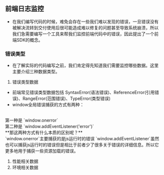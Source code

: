 ## 前端日志监控
- 在我们编写代码的时候，难免会存在一些我们难以发现的错误，一旦错误没有被解决流转到交付使用后很可能造成难以修复的问题甚至导致系统崩溃，所以我们急需要编写一个工具来帮我们监控前端代码中的错误，因此提出了一个前端SDK的概念。

### 错误类型
- 在了解实际的代码编写之前，我们肯定得先知道我们需要监控哪些数据。这里主要介绍三种数据类型。
1. 错误类型数据
- 前端常见错误类型数据包括 SyntaxError(语法错误)、ReferenceError(引用错误)、RangeError(范围错误)、TypeError(类型错误)
- window全局错误捕获的方式有两种：
<br>
第一种是 `window.onerror`
<br>
第二种是 `window.addEventListener('error')`
<br>
**那这两种方式有什么本质的区别呢？**<br>
`window.onerror`主要捕获的是js运行时的错误
`window.addEventListener`虽然也可以捕获js运行时的错误但是相比于前者少了很多关于错误的详细信息。所以它更多地用于捕获一些资源加载的错误。


1. 性能相关数据
2. 环境相关数据